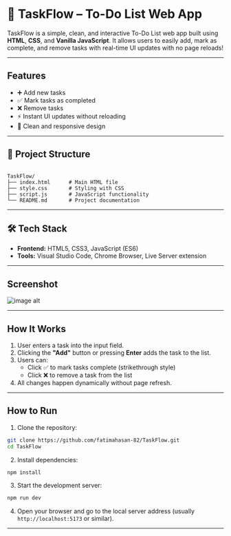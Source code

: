 # 📝 TaskFlow – To-Do List Web App

TaskFlow is a simple, clean, and interactive To-Do List web app built using **HTML**, **CSS**, and **Vanilla JavaScript**. It allows users to easily add, mark as complete, and remove tasks with real-time UI updates with no page reloads!

---

## Features

- ➕ Add new tasks  
- ✅ Mark tasks as completed  
- ❌ Remove tasks  
- ⚡ Instant UI updates without reloading  
- 🎨 Clean and responsive design  

---

## 📁 Project Structure

```

TaskFlow/
├── index.html      # Main HTML file
├── style.css       # Styling with CSS
├── script.js       # JavaScript functionality
└── README.md       # Project documentation

````

---

## 🛠️ Tech Stack

- **Frontend:** HTML5, CSS3, JavaScript (ES6)  
- **Tools:** Visual Studio Code, Chrome Browser, Live Server extension  

---

## Screenshot

![image alt](https://github.com/fatimahasan-82/TaskFlow/blob/a9f82c942629135c680921dcc1d85a3908ab01a7/Screenshot%202025-05-27%20233349.png) 

---

## How It Works

1. User enters a task into the input field.
2. Clicking the **"Add"** button or pressing **Enter** adds the task to the list.
3. Users can:
   - Click ✅ to mark tasks complete (strikethrough style)
   - Click ❌ to remove a task from the list
4. All changes happen dynamically without page refresh.

---

## How to Run

1. Clone the repository:

```bash
git clone https://github.com/fatimahasan-82/TaskFlow.git
cd TaskFlow
````

2. Install dependencies:

```bash
npm install
```

3. Start the development server:

```bash
npm run dev
```

4. Open your browser and go to the local server address (usually `http://localhost:5173` or similar).

---
